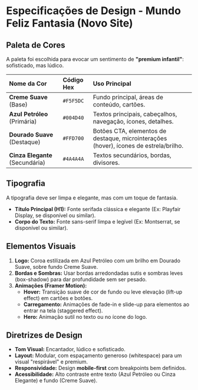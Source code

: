 # Especificações de Design - Mundo Feliz Fantasia (Novo Site)

## Paleta de Cores

A paleta foi escolhida para evocar um sentimento de **"premium infantil"**: sofisticado, mas lúdico.

| Nome da Cor | Código Hex | Uso Principal |
| :--- | :--- | :--- |
| **Creme Suave** (Base) | `#F5F5DC` | Fundo principal, áreas de conteúdo, cartões. |
| **Azul Petróleo** (Primária) | `#004D40` | Textos principais, cabeçalhos, navegação, ícones, detalhes. |
| **Dourado Suave** (Destaque) | `#FFD700` | Botões CTA, elementos de destaque, microinterações (hover), ícones de estrela/brilho. |
| **Cinza Elegante** (Secundária) | `#4A4A4A` | Textos secundários, bordas, divisores. |

## Tipografia

A tipografia deve ser limpa e elegante, mas com um toque de fantasia.

- **Título Principal (H1):** Fonte serifada clássica e elegante (Ex: Playfair Display, se disponível ou similar).
- **Corpo do Texto:** Fonte sans-serif limpa e legível (Ex: Montserrat, se disponível ou similar).

## Elementos Visuais

1.  **Logo:** Coroa estilizada em Azul Petróleo com um brilho em Dourado Suave, sobre fundo Creme Suave.
2.  **Bordas e Sombras:** Usar bordas arredondadas sutis e sombras leves (box-shadow) para dar profundidade sem ser pesado.
3.  **Animações (Framer Motion):**
    - **Hover:** Transição suave de cor de fundo ou leve elevação (lift-up effect) em cartões e botões.
    - **Carregamento:** Animações de fade-in e slide-up para elementos ao entrar na tela (staggered effect).
    - **Hero:** Animação sutil no texto ou no ícone do logo.

## Diretrizes de Design

- **Tom Visual:** Encantador, lúdico e sofisticado.
- **Layout:** Modular, com espaçamento generoso (whitespace) para um visual "respirável" e premium.
- **Responsividade:** Design **mobile-first** com breakpoints bem definidos.
- **Acessibilidade:** Alto contraste entre texto (Azul Petróleo ou Cinza Elegante) e fundo (Creme Suave).

